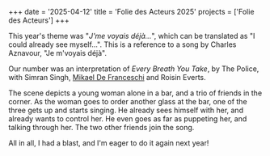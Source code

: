 +++
date = '2025-04-12'
title = 'Folie des Acteurs 2025'
projects = ['Folie des Acteurs']
+++

This year's theme was "*J'me voyais déjà...*", which can be translated as "I could already see myself...".
This is a reference to a song by Charles Aznavour, "Je m'voyais déjà".

Our number was an interpretation of *Every Breath You Take*, by The Police, with Simran Singh, [Mikael De Franceschi](https://www.mikaeldefranceschi.com/) and Roisin Everts.

The scene depicts a young woman alone in a bar, and a trio of friends in the corner. As the woman goes to order another glass at the bar, one of the three gets up and starts singing. He already sees himself with her, and already wants to control her. He even goes as far as puppeting her, and talking through her. The two other friends join the song.

All in all, I had a blast, and I'm eager to do it again next year!
